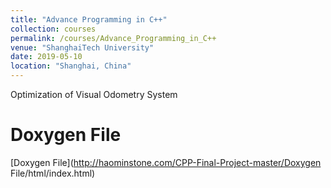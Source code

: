 ```yaml
---
title: "Advance Programming in C++"
collection: courses
permalink: /courses/Advance_Programming_in_C++
venue: "ShanghaiTech University"
date: 2019-05-10
location: "Shanghai, China"
---
```

Optimization of Visual Odometry System

Doxygen File
=====
[Doxygen File](http://haominstone.com/CPP-Final-Project-master/Doxygen File/html/index.html)